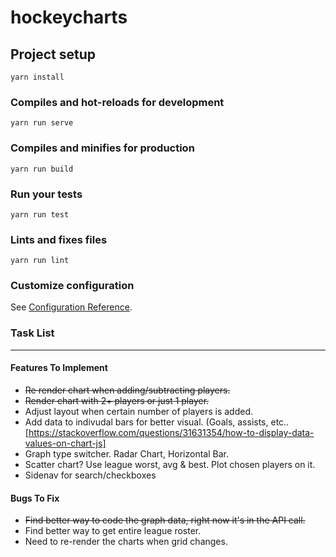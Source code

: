 # hockeycharts

## Project setup
```
yarn install
```

### Compiles and hot-reloads for development
```
yarn run serve
```

### Compiles and minifies for production
```
yarn run build
```

### Run your tests
```
yarn run test
```

### Lints and fixes files
```
yarn run lint
```

### Customize configuration
See [Configuration Reference](https://cli.vuejs.org/config/).

### Task List
___

#### Features To Implement
+ ~~Re render chart when adding/subtracting players.~~
+ ~~Render chart with 2+ players or just 1 player.~~
+ Adjust layout when certain number of players is added.
+ Add data to indivudal bars for better visual. (Goals, assists, etc..
[https://stackoverflow.com/questions/31631354/how-to-display-data-values-on-chart-js]
+ Graph type switcher. Radar Chart, Horizontal Bar.
+ Scatter chart? Use league worst, avg & best. Plot chosen players on it.
+ Sidenav for search/checkboxes


#### Bugs To Fix
+ ~~Find better way to code the graph data, right now it's in the API call.~~
+ Find better way to get entire league roster.
+ Need to re-render the charts when grid changes.